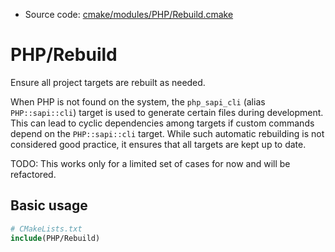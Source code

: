 <!-- This is auto-generated file. -->
* Source code: [cmake/modules/PHP/Rebuild.cmake](https://github.com/petk/php-build-system/blob/master/cmake/cmake/modules/PHP/Rebuild.cmake)

# PHP/Rebuild

Ensure all project targets are rebuilt as needed.

When PHP is not found on the system, the `php_sapi_cli` (alias `PHP::sapi::cli`)
target is used to generate certain files during development. This can lead to
cyclic dependencies among targets if custom commands depend on the
`PHP::sapi::cli` target. While such automatic rebuilding is not considered good
practice, it ensures that all targets are kept up to date.

TODO: This works only for a limited set of cases for now and will be refactored.

## Basic usage

```cmake
# CMakeLists.txt
include(PHP/Rebuild)
```
